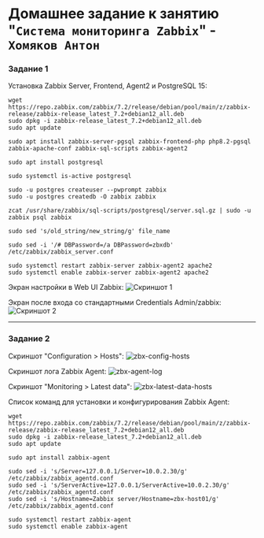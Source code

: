 # Домашнее задание к занятию "`Система мониторинга Zabbix`" - `Хомяков Антон`

### Задание 1

Установка Zabbix Server, Frontend, Agent2 и PostgreSQL 15:

```
wget https://repo.zabbix.com/zabbix/7.2/release/debian/pool/main/z/zabbix-release/zabbix-release_latest_7.2+debian12_all.deb
sudo dpkg -i zabbix-release_latest_7.2+debian12_all.deb
sudo apt update

sudo apt install zabbix-server-pgsql zabbix-frontend-php php8.2-pgsql zabbix-apache-conf zabbix-sql-scripts zabbix-agent2

sudo apt install postgresql

sudo systemctl is-active postgresql

sudo -u postgres createuser --pwprompt zabbix
sudo -u postgres createdb -O zabbix zabbix

zcat /usr/share/zabbix/sql-scripts/postgresql/server.sql.gz | sudo -u zabbix psql zabbix

sudo sed 's/old_string/new_string/g' file_name

sudo sed -i '/# DBPassword=/a DBPassword=zbxdb' /etc/zabbix/zabbix_server.conf

sudo systemctl restart zabbix-server zabbix-agent2 apache2
sudo systemctl enable zabbix-server zabbix-agent2 apache2
```

Экран настройки в Web UI Zabbix:
![Скриншот 1](/imgages/1.png)

Экран после входа со стандартными Credentials Admin/zabbix:
![Скриншот 2](/imges/2.png)

---

### Задание 2

Скриншот "Configuration > Hosts":
![zbx-config-hosts](/img/zbx-config-hosts.png)

Скриншот лога Zabbix Agent:
![zbx-agent-log](/img/zbx-agent-log.png)

Скриншот "Monitoring > Latest data":
![zbx-latest-data-hosts](/img/zbx-latest-data-hosts.png)

Список команд для установки и конфигурирования Zabbix Agent:
```
wget https://repo.zabbix.com/zabbix/7.2/release/debian/pool/main/z/zabbix-release/zabbix-release_latest_7.2+debian12_all.deb
sudo dpkg -i zabbix-release_latest_7.2+debian12_all.deb
sudo apt update

sudo apt install zabbix-agent

sudo sed -i 's/Server=127.0.0.1/Server=10.0.2.30/g' /etc/zabbix/zabbix_agentd.conf
sudo sed -i 's/ServerActive=127.0.0.1/ServerActive=10.0.2.30/g' /etc/zabbix/zabbix_agentd.conf
sudo sed -i 's/Hostname=Zabbix server/Hostname=zbx-host01/g' /etc/zabbix/zabbix_agentd.conf

sudo systemctl restart zabbix-agent
sudo systemctl enable zabbix-agent
```
